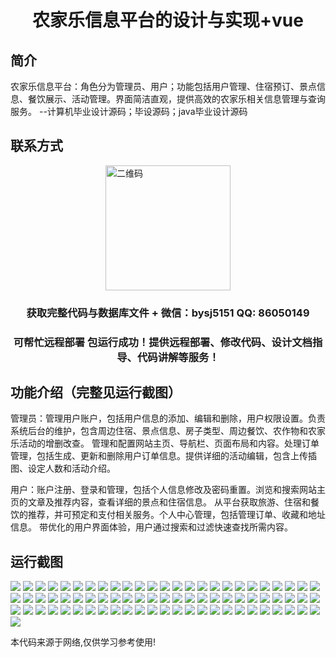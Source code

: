 <p><h1 align="center">农家乐信息平台的设计与实现+vue</h1></p>

## 简介
农家乐信息平台：角色分为管理员、用户；功能包括用户管理、住宿预订、景点信息、餐饮展示、活动管理。界面简洁直观，提供高效的农家乐相关信息管理与查询服务。    --计算机毕业设计源码；毕设源码；java毕业设计源码


## 联系方式
<img src="https://bs-1329754181.cos.ap-shanghai.myqcloud.com/wx.jpg" alt="二维码" style="display: block; margin: 0 auto;" width="200px">
<p><h3 align="center">获取完整代码与数据库文件 + 微信：bysj5151 QQ: 86050149</h3></p>
<p><h3 align="center">可帮忙远程部署 包运行成功！提供远程部署、修改代码、设计文档指导、代码讲解等服务！</h3></p>

## 功能介绍（完整见运行截图）
管理员：管理用户账户，包括用户信息的添加、编辑和删除，用户权限设置。负责系统后台的维护，包含周边住宿、景点信息、房子类型、周边餐饮、农作物和农家乐活动的增删改查。 管理和配置网站主页、导航栏、页面布局和内容。处理订单管理，包括生成、更新和删除用户订单信息。提供详细的活动编辑，包含上传插图、设定人数和活动介绍。

用户：账户注册、登录和管理，包括个人信息修改及密码重置。浏览和搜索网站主页的文章及推荐内容，查看详细的景点和住宿信息。 从平台获取旅游、住宿和餐饮的推荐，并可预定和支付相关服务。个人中心管理，包括管理订单、收藏和地址信息。 带优化的用户界面体验，用户通过搜索和过滤快速查找所需内容。


## 运行截图
![](https://bs-1329754181.cos.ap-shanghai.myqcloud.com/ssm/FarmStayInfoPlatform/img/001.jpg)
![](https://bs-1329754181.cos.ap-shanghai.myqcloud.com/ssm/FarmStayInfoPlatform/img/002.jpg)
![](https://bs-1329754181.cos.ap-shanghai.myqcloud.com/ssm/FarmStayInfoPlatform/img/003.jpg)
![](https://bs-1329754181.cos.ap-shanghai.myqcloud.com/ssm/FarmStayInfoPlatform/img/004.jpg)
![](https://bs-1329754181.cos.ap-shanghai.myqcloud.com/ssm/FarmStayInfoPlatform/img/005.jpg)
![](https://bs-1329754181.cos.ap-shanghai.myqcloud.com/ssm/FarmStayInfoPlatform/img/006.jpg)
![](https://bs-1329754181.cos.ap-shanghai.myqcloud.com/ssm/FarmStayInfoPlatform/img/007.jpg)
![](https://bs-1329754181.cos.ap-shanghai.myqcloud.com/ssm/FarmStayInfoPlatform/img/008.jpg)
![](https://bs-1329754181.cos.ap-shanghai.myqcloud.com/ssm/FarmStayInfoPlatform/img/009.jpg)
![](https://bs-1329754181.cos.ap-shanghai.myqcloud.com/ssm/FarmStayInfoPlatform/img/010.jpg)
![](https://bs-1329754181.cos.ap-shanghai.myqcloud.com/ssm/FarmStayInfoPlatform/img/011.jpg)
![](https://bs-1329754181.cos.ap-shanghai.myqcloud.com/ssm/FarmStayInfoPlatform/img/012.jpg)
![](https://bs-1329754181.cos.ap-shanghai.myqcloud.com/ssm/FarmStayInfoPlatform/img/013.jpg)
![](https://bs-1329754181.cos.ap-shanghai.myqcloud.com/ssm/FarmStayInfoPlatform/img/014.jpg)
![](https://bs-1329754181.cos.ap-shanghai.myqcloud.com/ssm/FarmStayInfoPlatform/img/015.jpg)
![](https://bs-1329754181.cos.ap-shanghai.myqcloud.com/ssm/FarmStayInfoPlatform/img/016.jpg)
![](https://bs-1329754181.cos.ap-shanghai.myqcloud.com/ssm/FarmStayInfoPlatform/img/017.jpg)
![](https://bs-1329754181.cos.ap-shanghai.myqcloud.com/ssm/FarmStayInfoPlatform/img/018.jpg)
![](https://bs-1329754181.cos.ap-shanghai.myqcloud.com/ssm/FarmStayInfoPlatform/img/019.jpg)
![](https://bs-1329754181.cos.ap-shanghai.myqcloud.com/ssm/FarmStayInfoPlatform/img/020.jpg)
![](https://bs-1329754181.cos.ap-shanghai.myqcloud.com/ssm/FarmStayInfoPlatform/img/021.jpg)
![](https://bs-1329754181.cos.ap-shanghai.myqcloud.com/ssm/FarmStayInfoPlatform/img/022.jpg)
![](https://bs-1329754181.cos.ap-shanghai.myqcloud.com/ssm/FarmStayInfoPlatform/img/023.jpg)
![](https://bs-1329754181.cos.ap-shanghai.myqcloud.com/ssm/FarmStayInfoPlatform/img/024.jpg)
![](https://bs-1329754181.cos.ap-shanghai.myqcloud.com/ssm/FarmStayInfoPlatform/img/025.jpg)
![](https://bs-1329754181.cos.ap-shanghai.myqcloud.com/ssm/FarmStayInfoPlatform/img/026.jpg)
![](https://bs-1329754181.cos.ap-shanghai.myqcloud.com/ssm/FarmStayInfoPlatform/img/027.jpg)
![](https://bs-1329754181.cos.ap-shanghai.myqcloud.com/ssm/FarmStayInfoPlatform/img/028.jpg)
![](https://bs-1329754181.cos.ap-shanghai.myqcloud.com/ssm/FarmStayInfoPlatform/img/029.jpg)
![](https://bs-1329754181.cos.ap-shanghai.myqcloud.com/ssm/FarmStayInfoPlatform/img/030.jpg)
![](https://bs-1329754181.cos.ap-shanghai.myqcloud.com/ssm/FarmStayInfoPlatform/img/031.jpg)
![](https://bs-1329754181.cos.ap-shanghai.myqcloud.com/ssm/FarmStayInfoPlatform/img/032.jpg)
![](https://bs-1329754181.cos.ap-shanghai.myqcloud.com/ssm/FarmStayInfoPlatform/img/033.jpg)
![](https://bs-1329754181.cos.ap-shanghai.myqcloud.com/ssm/FarmStayInfoPlatform/img/034.jpg)
![](https://bs-1329754181.cos.ap-shanghai.myqcloud.com/ssm/FarmStayInfoPlatform/img/035.jpg)
![](https://bs-1329754181.cos.ap-shanghai.myqcloud.com/ssm/FarmStayInfoPlatform/img/036.jpg)
![](https://bs-1329754181.cos.ap-shanghai.myqcloud.com/ssm/FarmStayInfoPlatform/img/037.jpg)
![](https://bs-1329754181.cos.ap-shanghai.myqcloud.com/ssm/FarmStayInfoPlatform/img/038.jpg)
![](https://bs-1329754181.cos.ap-shanghai.myqcloud.com/ssm/FarmStayInfoPlatform/img/039.jpg)
![](https://bs-1329754181.cos.ap-shanghai.myqcloud.com/ssm/FarmStayInfoPlatform/img/040.jpg)
![](https://bs-1329754181.cos.ap-shanghai.myqcloud.com/ssm/FarmStayInfoPlatform/img/041.jpg)
![](https://bs-1329754181.cos.ap-shanghai.myqcloud.com/ssm/FarmStayInfoPlatform/img/042.jpg)
![](https://bs-1329754181.cos.ap-shanghai.myqcloud.com/ssm/FarmStayInfoPlatform/img/043.jpg)
![](https://bs-1329754181.cos.ap-shanghai.myqcloud.com/ssm/FarmStayInfoPlatform/img/044.jpg)
![](https://bs-1329754181.cos.ap-shanghai.myqcloud.com/ssm/FarmStayInfoPlatform/img/045.jpg)
![](https://bs-1329754181.cos.ap-shanghai.myqcloud.com/ssm/FarmStayInfoPlatform/img/046.jpg)
![](https://bs-1329754181.cos.ap-shanghai.myqcloud.com/ssm/FarmStayInfoPlatform/img/047.jpg)
![](https://bs-1329754181.cos.ap-shanghai.myqcloud.com/ssm/FarmStayInfoPlatform/img/048.jpg)
![](https://bs-1329754181.cos.ap-shanghai.myqcloud.com/ssm/FarmStayInfoPlatform/img/049.jpg)
![](https://bs-1329754181.cos.ap-shanghai.myqcloud.com/ssm/FarmStayInfoPlatform/img/050.jpg)
![](https://bs-1329754181.cos.ap-shanghai.myqcloud.com/ssm/FarmStayInfoPlatform/img/051.jpg)
![](https://bs-1329754181.cos.ap-shanghai.myqcloud.com/ssm/FarmStayInfoPlatform/img/052.jpg)
![](https://bs-1329754181.cos.ap-shanghai.myqcloud.com/ssm/FarmStayInfoPlatform/img/053.jpg)
![](https://bs-1329754181.cos.ap-shanghai.myqcloud.com/ssm/FarmStayInfoPlatform/img/054.jpg)
![](https://bs-1329754181.cos.ap-shanghai.myqcloud.com/ssm/FarmStayInfoPlatform/img/055.jpg)
![](https://bs-1329754181.cos.ap-shanghai.myqcloud.com/ssm/FarmStayInfoPlatform/img/056.jpg)
![](https://bs-1329754181.cos.ap-shanghai.myqcloud.com/ssm/FarmStayInfoPlatform/img/057.jpg)
![](https://bs-1329754181.cos.ap-shanghai.myqcloud.com/ssm/FarmStayInfoPlatform/img/058.jpg)
![](https://bs-1329754181.cos.ap-shanghai.myqcloud.com/ssm/FarmStayInfoPlatform/img/059.jpg)
![](https://bs-1329754181.cos.ap-shanghai.myqcloud.com/ssm/FarmStayInfoPlatform/img/060.jpg)
![](https://bs-1329754181.cos.ap-shanghai.myqcloud.com/ssm/FarmStayInfoPlatform/img/061.jpg)
![](https://bs-1329754181.cos.ap-shanghai.myqcloud.com/ssm/FarmStayInfoPlatform/img/062.jpg)
![](https://bs-1329754181.cos.ap-shanghai.myqcloud.com/ssm/FarmStayInfoPlatform/img/063.jpg)
![](https://bs-1329754181.cos.ap-shanghai.myqcloud.com/ssm/FarmStayInfoPlatform/img/064.jpg)
![](https://bs-1329754181.cos.ap-shanghai.myqcloud.com/ssm/FarmStayInfoPlatform/img/065.jpg)
![](https://bs-1329754181.cos.ap-shanghai.myqcloud.com/ssm/FarmStayInfoPlatform/img/066.jpg)
![](https://bs-1329754181.cos.ap-shanghai.myqcloud.com/ssm/FarmStayInfoPlatform/img/067.jpg)
![](https://bs-1329754181.cos.ap-shanghai.myqcloud.com/ssm/FarmStayInfoPlatform/img/068.jpg)
![](https://bs-1329754181.cos.ap-shanghai.myqcloud.com/ssm/FarmStayInfoPlatform/img/069.jpg)
![](https://bs-1329754181.cos.ap-shanghai.myqcloud.com/ssm/FarmStayInfoPlatform/img/070.jpg)
![](https://bs-1329754181.cos.ap-shanghai.myqcloud.com/ssm/FarmStayInfoPlatform/img/071.jpg)
![](https://bs-1329754181.cos.ap-shanghai.myqcloud.com/ssm/FarmStayInfoPlatform/img/072.jpg)
![](https://bs-1329754181.cos.ap-shanghai.myqcloud.com/ssm/FarmStayInfoPlatform/img/073.jpg)
![](https://bs-1329754181.cos.ap-shanghai.myqcloud.com/ssm/FarmStayInfoPlatform/img/074.jpg)
![](https://bs-1329754181.cos.ap-shanghai.myqcloud.com/ssm/FarmStayInfoPlatform/img/075.jpg)
![](https://bs-1329754181.cos.ap-shanghai.myqcloud.com/ssm/FarmStayInfoPlatform/img/076.jpg)

<p>本代码来源于网络,仅供学习参考使用!</p>
